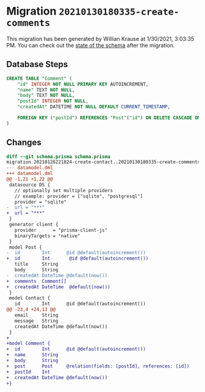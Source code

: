 # Migration `20210130180335-create-comments`

This migration has been generated by Willian Krause at 1/30/2021, 3:03:35 PM.
You can check out the [state of the schema](./schema.prisma) after the migration.

## Database Steps

```sql
CREATE TABLE "Comment" (
    "id" INTEGER NOT NULL PRIMARY KEY AUTOINCREMENT,
    "name" TEXT NOT NULL,
    "body" TEXT NOT NULL,
    "postId" INTEGER NOT NULL,
    "createdAt" DATETIME NOT NULL DEFAULT CURRENT_TIMESTAMP,

    FOREIGN KEY ("postId") REFERENCES "Post"("id") ON DELETE CASCADE ON UPDATE CASCADE
)
```

## Changes

```diff
diff --git schema.prisma schema.prisma
migration 20210126221824-create-contact..20210130180335-create-comments
--- datamodel.dml
+++ datamodel.dml
@@ -1,21 +1,22 @@
 datasource DS {
   // optionally set multiple providers
   // example: provider = ["sqlite", "postgresql"]
   provider = "sqlite"
-  url = "***"
+  url = "***"
 }
 generator client {
   provider      = "prisma-client-js"
   binaryTargets = "native"
 }
 model Post {
-  id        Int      @id @default(autoincrement())
+  id        Int       @id @default(autoincrement())
   title     String
   body      String
-  createdAt DateTime @default(now())
+  comments  Comment[]
+  createdAt DateTime  @default(now())
 }
 model Contact {
   id        Int      @id @default(autoincrement())
@@ -23,4 +24,13 @@
   email     String
   message   String
   createdAt DateTime @default(now())
 }
+
+model Comment {
+  id        Int      @id @default(autoincrement())
+  name      String
+  body      String
+  post      Post     @relation(fields: [postId], references: [id])
+  postId    Int
+  createdAt DateTime @default(now())
+}
```


